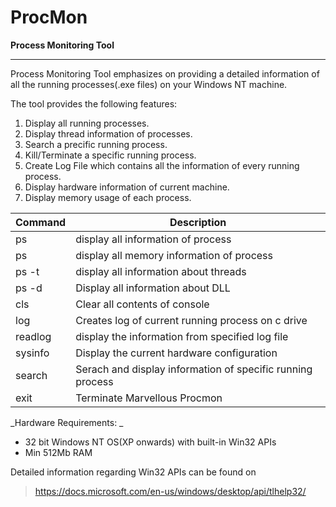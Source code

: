 # ProcMon
__Process Monitoring Tool__
- - - -
Process Monitoring Tool emphasizes on providing a detailed information of all the running processes(.exe files) on your Windows NT machine.

The tool provides the following features: 
1. Display all running processes.
2. Display thread information of processes.
3. Search a precific running process.
4. Kill/Terminate a specific running process.
5. Create Log File which contains all the information of every running process.
6. Display hardware information of current machine.
7. Display memory usage of each process.

Command | Description
------- | ------------------------------------------
ps      | display all information of process
ps      | display all memory information of process
ps -t   | display all information about threads
ps -d   | Display all information about DLL
cls     | Clear all contents of console
log     | Creates log of current running process on c drive
readlog | display the information from specified log file
sysinfo | Display the current hardware configuration
search  | Serach and display information of specific running process
exit    | Terminate Marvellous Procmon

_Hardware Requirements: _
* 32 bit Windows NT OS(XP onwards) with built-in Win32 APIs
* Min 512Mb RAM

Detailed information regarding Win32 APIs can be found on
> https://docs.microsoft.com/en-us/windows/desktop/api/tlhelp32/
